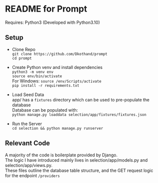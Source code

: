 # README for Prompt

Requires: Python3 (Developed with Python3.10)  

## Setup
- Clone Repo  
`git clone https://github.com/Dkothand/prompt`  
`cd prompt`  

- Create Python venv and install dependencies  
`python3 -m venv env`  
`source env/bin/activate`  
For Windows: `source /env/Scripts/activate`  
`pip install -r requirements.txt`  

- Load Seed Data  
app/ has a `fixtures` directory which can be used to pre-populate the database  
Database can be populated with:  
`python manage.py loaddata selection/app/fixtures/fixtures.json`

- Run the Server  
`cd selection && python manage.py runserver`


## Relevant Code
A majority of the code is boilerplate provided by Django.  
The logic I have introduced mainly lives in selection/app/models.py and selection/app/views.py.  
These files outline the database table structure, and the GET request logic for the endpoint `/providers`
